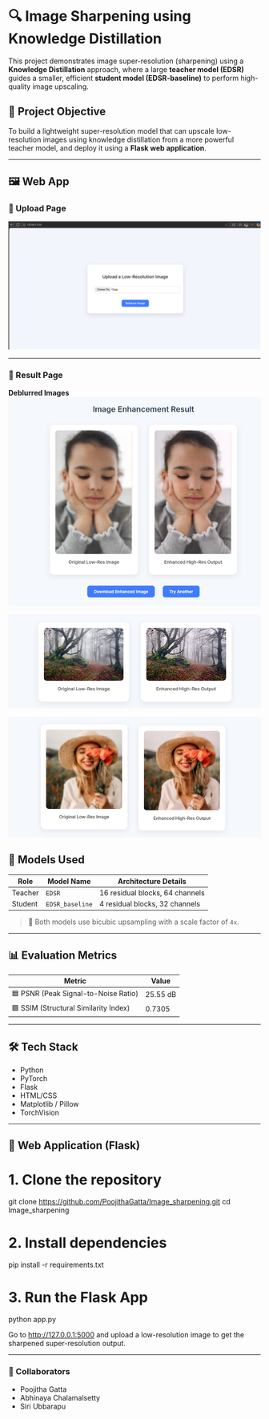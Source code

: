 # 🔍 Image Sharpening using Knowledge Distillation

This project demonstrates image super-resolution (sharpening) using a **Knowledge Distillation** approach, where a large **teacher model (EDSR)** guides a smaller, efficient **student model (EDSR-baseline)** to perform high-quality image upscaling.

## 📌 Project Objective

To build a lightweight super-resolution model that can upscale low-resolution images using knowledge distillation from a more powerful teacher model, and deploy it using a **Flask web application**.

---

## 🖼️ Web App 

### 🔹 Upload Page

![Upload Page](Results/Upload.png)

---

### 🔹 Result Page

**Deblurred Images**
![Result Image 1](Results/Enhanced0.png)

![Result Image 2](Results/Enhanced4.png)

![Result Image 3](Results/Enhanced2.png)


## 🧠 Models Used

| Role     | Model Name      | Architecture Details                       |
|----------|------------------|--------------------------------------------|
| Teacher  | `EDSR`           | 16 residual blocks, 64 channels            |
| Student  | `EDSR_baseline`  | 4 residual blocks, 32 channels             |

> 📐 Both models use bicubic upsampling with a scale factor of `4x`.

---
## 📊 Evaluation Metrics

| Metric | Value  |
|--------|--------------------------------------------|
| 🟦 PSNR (Peak Signal-to-Noise Ratio) | 25.55 dB |
| 🟩 SSIM (Structural Similarity Index) | 0.7305 |

---

## 🛠️ Tech Stack

- Python
- PyTorch
- Flask
- HTML/CSS 
- Matplotlib / Pillow
- TorchVision


---

## 🚀 Web Application (Flask)

# 1. Clone the repository
git clone https://github.com/PoojithaGatta/Image_sharpening.git
cd Image_sharpening

# 2. Install dependencies
pip install -r requirements.txt

# 3. Run the Flask App
python app.py

Go to http://127.0.0.1:5000 and upload a low-resolution image to get the sharpened super-resolution output.


---

### 👥 Collaborators

- Poojitha Gatta  
- Abhinaya Chalamalsetty  
- Siri Ubbarapu
